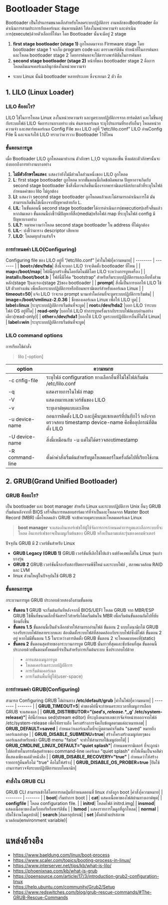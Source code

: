 # Bootloader Stage
Bootloader เป็นโปรแกรมขนาดเล็กสำหรับโหลดระบบปฏิบัติการ งานหลักของBootloader คือดำเนินการสามประการกับเคอร์เนล: ค้นหาบนดิสก์ ใส่ลงในหน่วยความจำ และดำเนินการ(execute)ด้วยตัวเลือกที่ให้มา โดย Bootloader นั้นจะมีอยู่ 2 stage
1. **first stage bootloader (stage 1)** ถูกโหลดมาจาก Firmware stage โดย bootloader stage 1 จะเก็บ program code และ ตารางพาร์ติชัน ทำหน้าที่ในการค้นหาและโหลด bootloader stage 2 โดยการค้นหาจะใช้ตารางพาร์ติชันในการค้นหา
2. **second stage bootloader (stage 2)** หน้าที่ของ bootloader stage 2 คือการโหลดอิมเมจเคอร์เนลลินุกซ์ลงในหน่วยความจำ
- ระบบ Linux นั้นมี bootloader หลายประเภท ซึ่งจะยกมา 2 ตัว คือ
<a name = "LILO"></a>
## 1. LILO (Linux Loader)
### LILO คืออะไร? 
LILO ใช้ในการโหลด Linux ลงในหน่วยความจำ และบูตระบบปฏิบัติการจาก ฮาร์ดดิสก์ และไม่ขึ้นอยู่กับระบบไฟล์
LILO จัดการงานบางอย่าง เช่น ค้นหาเคอร์เนล ระบุโปรแกรมที่รองรับอื่นๆ โหลดหน่วยความจำ และสตาร์ทเคอร์เนล 
Config File ของ LILO  อยู่ที่ “/etc/lilo.conf” LILO  อ่านConfig File  นี้ และจะแจ้งให้ LILO ทราบว่าควรวาง Bootloader ไว้ที่ไหน
### ขั้นตอนการบูต
เมื่อ Bootloader LILO ถูกโหลดมาทำงาน ตัวอักษร L,I,O จะถูกแสดงขึ้น ซึ่งแต่ละตัวอักษรนั้นจะบ่งบอกถึงการทำงานบางอย่าง
1. **ไม่มีตัวอักษรใดแสดง**: แสดงว่ายังไม่มีส่วนใดส่วนหนึ่งของ LILO ถูกโหลด
2.  **L**:  first stage bootloader ถูกโหลด หากขั้นตอนนี้เกิดข้อผิดพลาด ปัญหาอาจเกิดกับ second stage bootloader  ซึ่งสิ่งนี้อาจเกิดขึ้นเนื่องจากพารามิเตอร์ดิสก์บางตัวที่ระบุในไฟล์กำหนดค่าของ lilo ไม่ถูกต้อง
3.  **LI**: แสดงว่า second stage bootloader ถูกโหลดแล้วและไม่สามารถดำเนินการได้ มันสามารถเกิดขึ้นได้เนื่องจากปัญหาคล้ายกับ L.
4. **LIL**: ในขั้นตอนนี้ second stage bootloaderได้การดำเนินการ(execution)เสร็จสิ้นแล้ว หากล้มเหลว ขั้นตอนนี้บ่งชี้ว่ามีปัญหาที่สื่อ(media)หรือไฟล์ map ที่ระบุในไฟล์ config มีปัญหาบางอย่าง
5. **LIL?**: หมายความว่าโหลด second stage bootloader ใน address ที่ไม่ถูกต้อง
6. **LIL-**:  บ่งชี้ว่าตาราง descriptor เสียหาย
7. **LILO**: โหลดทุกส่วนสำเร็จ
### การกำหนดค่า LILO(Configuring)
Configuring file ของ LILO อยู่ที่ “/etc/lilo.conf”
|ค่าในไฟล์|ความหมาย|
|  --------  |  -------  |
| **boot=/dev/hda**| สิ่งนี้จะบอก LILO ว่าจะติดตั้ง bootloader ที่ไหน  |
| **map=/boot/map**| ไฟล์นี้ถูกสร้างขึ้นโดยอัตโนมัติโดย LILO ระหว่างการบูทเครื่อง |
| **install=/boot/boot.b** | ไฟล์นี้มีโค้ด “bootstrap” สำหรับเริ่มระบบปฏิบัติการและเก็บทั้งส่วนหลัก(stage 1)และรอง(stage 2)ของ bootloader |
| **prompt**| สิ่งนี้เป็นการบอกให้ LILO ใช้ UI ตัวอย่างเช่น เพื่อเลือกระบบปฏิบัติการหรือป้อนพารามิเตอร์สำหรับเคอร์เนล Linux |
| **timeout=50**| แจ้ง LILO ว่าจะรอ prompt นานเท่าใดก่อนที่จะบูตระบบปฏิบัติการเริ่มต้น|
| **image=/boot/vmlinuz-2.0.36** | ชื่อของเคอร์เนล Linux เพื่อให้ LILO บูต|
| **label=linux** |ระบุระบบปฏิบัติการเริ่มต้นที่จะบูต|
| **root=/dev/hda2** |บอก LILO ว่าระบบไฟล์ OS อยู่ที่ใด|
| **read-only** |บอกให้ LILO ทำการบูทครั้งแรกกับระบบไฟล์แบบอ่านอย่างเดียว(read-only)|
| **other=/dev/hda1** |บอกให้ LILO บูตระบบปฏิบัติการอื่นที่ไม่ใช่ Linux|
| **label=win** |ระบุระบบปฏิบัติการเริ่มต้นที่จะบูต|
### **LILO command options**
การเรียกใช้คำสั่ง
> lilo [-option]

|option|ความหมาย|
|  --------  |  -------  |
| -c cnfig-file | ระบุไฟล์ configuration ทางเลือกอื่นที่ไม่ใช่ไฟล์เริ่มต้น /etc/lilo.conf  |
| -q| แสดงรายการในไฟล์ map |
| -V | แสดงหมายเลขเวอร์ชันของ LILO |
| -v| ระบุเอาต์พุตแบบละเอียด |
| -u device-name |ถอนการติดตั้ง LILO และกู้คืนบูตเซกเตอร์ที่บันทึกไว้ หลังจากตรวจสอบ timestamp device-name คือชื่ออุปกรณ์ที่ติดตั้ง LILO|
| -U device-name | สิ่งนี้เหมือนกับ -u แต่ไม่ได้ตรวจสอบtimestamp|
| -R command-line |ตั้งค่าคำสั่งเริ่มต้นสำหรับบูตโหลดเดอร์ในครั้งถัดไปที่เรียกใช้งาน|
<a name = "GRUB"></a>
## 2. GRUB(Grand Unified Bootloader)

### GRUB คืออะไร?
เป็น bootloader และ boot manager สำหรับ Linux และระบบปฏิบัติการ Unix อื่นๆ GRUB เริ่มต้นหลังจากที่ BIOS เสร็จสิ้นการทดสอบฮาร์ดแวร์ที่จำเป็นและโหลดจาก Master Boot Record (MBR) เมื่อโหลดแล้ว GRUB จะเข้าควบคุมระบบและโหลดเคอร์เนล Linux
> **boot manager** จะแสดงอินเทอร์เฟซให้ผู้ใช้จัดการการกำหนดค่าการบูตและเลือกระบบที่จะโหลด อินเทอร์เฟซอาจเป็นเมนูเริ่มต้นของ GRUB หรือเป็นตามแต่ละรุ่นของคอมพิวเตอร์

ปัจจุบัน GRUB มี 2 เวอร์ชันสำหรับ Linux
- **GRUB Legacy (GRUB 1)** GRUB เวอร์ชันที่เลิกใช้ไปแล้ว แต่ยังคงพบได้ใน Linux รุ่นเก่าบางรุ่น
- **GRUB 2** GRUB เวอร์ชันนี้รองรับสถาปัตยกรรมพีซีใหม่  และระบบไฟล์ , สภาพแวดล้อม RAID และ LVM 
- linux ส่วนใหญ่ในปัจจุบันใช้ GRUB 2

### ขั้นตอนการบูต
กระบวนการบูต GRUB ประกอบด้วยสองถึงสามขั้นตอน
- **ขั้นตอน 1** GRUB จะเริ่มต้นทันทีหลังจากที่ BIOS/UEFI โหลด GRUB จาก MBR/ESP GRUB ใช้พื้นที่ขนาดเล็กที่จัดสรรไว้สำหรับโค้ดเริ่มต้นใน MBR เพื่อเริ่มต้นขั้นตอนถัดไปที่ซับซ้อนยิ่งขึ้น
- **ขั้นตอน 1.5** ขั้นตอนนี้เป็นตัวเลือกช่วยให้สามารถอ่านไฟล์ ขั้นตอน 2 แบบไดนามิกได้ GRUB รองรับระบบไฟล์หลายระบบและ ต้องติดตั้งระบบไฟล์ที่สอดคล้องกับระบบไฟล์ซึ่งมีไฟล์ ขั้นตอน 2 อยู่ หากไม่มีขั้นตอน 1.5 ในระหว่างการติดตั้ง GRUB ขั้นตอน 2 จะโหลดแบบคงที่(static)
- **ขั้นตอน 2** ขั้นตอนสุดท้ายของกระบวนการบูต GRUB นั้นยาวที่สุดและซับซ้อนที่สุด ขั้นตอนนี้ประกอบด้วยขั้นตอนทั้งหมดที่จำเป็นสำหรับการเริ่มต้นระบบ ซึ่งประกอบไปด้วย
> - การแสดงเมนูการบูต
> - โหลดเคอร์เนลระบบปฏิบัติการ
> - การเริ่มต้นเคอร์เนล
> - การเริ่มต้นพื้นที่ผู้ใช้(user-space)
### การกำหนดค่า GRUB(Configuring)
สามารถ Configuring GRUB ได้ผ่านทาง **/etc/default/grub**
|ค่าในไฟล์|ความหมาย|
|  --------  |  -------  |
| **GRUB_TIMEOUT=5**| ค่าของคีย์นี้จะกำหนดระยะเวลาที่เมนูการเลือก GRUB จะแสดงผล  |
| **GRUB_DISTRIBUTOR="$(sed 's, release .*$,,g' /etc/system-release)"**| คีย์นี้กำหนด sed(stream editor) ที่ระบุถึงหมายเลขการจัดจำหน่ายออกจากไฟล์ /etc/system-release เพิ่อให้ทราบถึง โครงสร้างการจัดเก็บข้อมูลตามแต่ละหมายเลข|
| **GRUB_DEFAULT=saved** | กำหนดว่าเคอร์เนลใดที่จะบู๊ตตามค่าเริ่มต้น "saved" หมายถึงเคอร์เนลล่าสุด |
| **GRUB_DISABLE_SUBMENU=true**| สร้างโครงสร้างเมนูย่อยๆของเคอร์เนลสำหรับหน้า GRUB menu "false" จะทำให้สามารถใช้เมนูย่อยได้|
| **GRUB_CMDLINE_LINUX_DEFAULT="quiet splash"**| กำหนดพารามิเตอร์ ที่จะถูกนำไปต่อท้ายในบรรทัดสุดท้ายของ command-line เคอร์เนล "quiet splash" ทำให้เห็นเป็นจอสีดำที่แสดงเพียงแค่ตัวหนังสือ |
| **GRUB_DISABLE_RECOVERY="true"** | กำหนดว่าให้สร้างรายการกู้คืนหรือไม่ "true" คือไม่ให้สร้าง|
| **GRUB_DISABLE_OS_PROBER=true** |ปิดใช้งานการตรวจจับระบบปฏิบัติการแบบไดนามิก|
### คำสั่งใน GRUB CLI
GRUB CLI สามารถเข้าได้โดยการกดปุ่มที่กำหนดตอนที่ linux กำลังถูก boot
|คำสั่ง|ความหมาย|
|  --------  |  -------  |
| **boot**| เริ่มทำการ boot  |
| **cat**| แสดงเนื้อหาของไฟล์ผ่านทางเอาต์พุต|
| **configfile** | โหลด configuration file. |
| **initrd**| โหลดไฟล์ initrd.img|
| **insmod**| แสดงเนื้อหาของไดเร็กทอรีหรือพาร์ติชัน |
| **lsmod** | แสดงรายการโมดูลที่ถูกโหลด|
| **normal** |เปิดใช้งานโมดูลปกติ|
| **search** |ค้นหาอุปกรณ์|
| **set** |ตั้งค่าตัวแปรสภาพแวดล้อม(environment variable)|

# แหล่งอ้างอิง
- https://www.baeldung.com/linux/boot-process
- https://www.scaler.com/topics/booting-process-in-linux/
- https://www.interserver.net/tips/kb/what-is-lilo/
- https://phoenixnap.com/kb/what-is-grub
- https://opensource.com/article/17/3/introduction-grub2-configuration-linux
- https://help.ubuntu.com/community/Grub2/Setup
- https://www.redswitches.com/blog/grub-rescue-commands/#The-GRUB-Rescue-Commands
